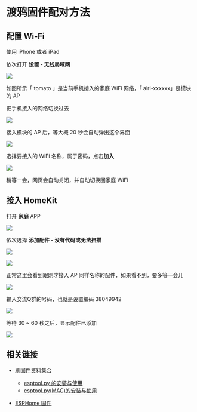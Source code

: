 # 渡鸦固件配对方法

[](//player.bilibili.com/player.html?aid=28191208&cid=48728996&page=1 ':include :type=iframe width="720" height="530"')

## 配置 Wi-Fi

使用 iPhone 或者 iPad

依次打开 **设置 -  无线局域网**

![](https://ws1.sinaimg.cn/large/007fN5Xegy1fv5bv798osj313c0tj11o.jpg)

如图所示「 tomato 」是当前手机接入的家庭 WiFi 网络，「 airi-xxxxxx」是模块的 AP

把手机接入的网络切换过去

![](https://ws1.sinaimg.cn/large/007fN5Xegy1fv5bv0fn4pj314z0uqajh.jpg)

接入模块的 AP 后，等大概 20 秒会自动弹出这个界面



![](https://ws1.sinaimg.cn/large/007fN5Xegy1fv5buigbgtj318g0xc7ax.jpg)

选择要接入的 WiFi 名称，属于密码，点击**加入**

![](https://ws1.sinaimg.cn/large/007fN5Xegy1fv5bu81f1mj313a0tptd8.jpg)

稍等一会，网页会自动关闭，并自动切换回家庭 WiFi



## 接入 HomeKit



打开 **家庭** APP

![](https://ws1.sinaimg.cn/large/007fN5Xegy1fv5btipro1j31710wdx6p.jpg)

依次选择 **添加配件 - 没有代码或无法扫描**

![](https://ws1.sinaimg.cn/large/007fN5Xegy1fv5bt5et03j317p0tre81.jpg)

![](https://ws1.sinaimg.cn/large/007fN5Xegy1fv5bsxvarnj31240q11kx.jpg)

正常这里会看到跟刚才接入 AP 同样名称的配件，如果看不到，要多等一会儿

![](https://ws1.sinaimg.cn/large/007fN5Xegy1fv5bskjgp7j317y0nfqn0.jpg)

输入交流Q群的号码，也就是设置编码 38049942

![](https://ws1.sinaimg.cn/large/007fN5Xegy1fv5bsakzffj30v90eutfl.jpg)

等待 30 ~ 60 秒之后，显示配件已添加

![](https://ws1.sinaimg.cn/large/007fN5Xegy1fv5brk7sacj317m0tp1kx.jpg)



## 相关链接

- [刷固件资料集合](/diy/)
    - [esptool.py 的安装与使用](/diy/esptool)
    - [esptool.py(MAC)的安装与使用](/diy/esptool_mac)

- [ESPHome 固件](/mqtt/)